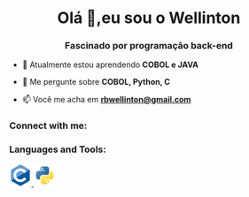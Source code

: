 <h1 align="center">Olá 👋,eu sou o Wellinton</h1>
<h3 align="center">Fascinado por programação back-end</h3>

- 🌱 Atualmente estou aprendendo **COBOL e JAVA**

- 💬 Me pergunte sobre **COBOL, Python, C**

- 📫 Você me acha em **rbwellinton@gmail.com**

<h3 align="left">Connect with me:</h3>
<p align="left">
</p>

<h3 align="left">Languages and Tools:</h3>
<p align="left"> <a href="https://www.cprogramming.com/" target="_blank" rel="noreferrer"> <img src="https://raw.githubusercontent.com/devicons/devicon/master/icons/c/c-original.svg" alt="c" width="40" height="40"/> </a> <a href="https://www.python.org" target="_blank" rel="noreferrer"> <img src="https://raw.githubusercontent.com/devicons/devicon/master/icons/python/python-original.svg" alt="python" width="40" height="40"/> </a> </p>

